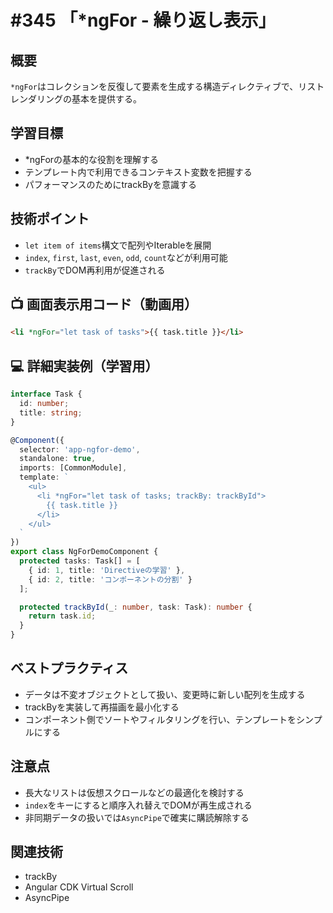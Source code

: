 # #345 「*ngFor - 繰り返し表示」

## 概要
`*ngFor`はコレクションを反復して要素を生成する構造ディレクティブで、リストレンダリングの基本を提供する。

## 学習目標
- *ngForの基本的な役割を理解する
- テンプレート内で利用できるコンテキスト変数を把握する
- パフォーマンスのためにtrackByを意識する

## 技術ポイント
- `let item of items`構文で配列やIterableを展開
- `index`, `first`, `last`, `even`, `odd`, `count`などが利用可能
- `trackBy`でDOM再利用が促進される

## 📺 画面表示用コード（動画用）
```html
<li *ngFor="let task of tasks">{{ task.title }}</li>
```

## 💻 詳細実装例（学習用）
```typescript
interface Task {
  id: number;
  title: string;
}

@Component({
  selector: 'app-ngfor-demo',
  standalone: true,
  imports: [CommonModule],
  template: `
    <ul>
      <li *ngFor="let task of tasks; trackBy: trackById">
        {{ task.title }}
      </li>
    </ul>
  `
})
export class NgForDemoComponent {
  protected tasks: Task[] = [
    { id: 1, title: 'Directiveの学習' },
    { id: 2, title: 'コンポーネントの分割' }
  ];

  protected trackById(_: number, task: Task): number {
    return task.id;
  }
}
```

## ベストプラクティス
- データは不変オブジェクトとして扱い、変更時に新しい配列を生成する
- trackByを実装して再描画を最小化する
- コンポーネント側でソートやフィルタリングを行い、テンプレートをシンプルにする

## 注意点
- 長大なリストは仮想スクロールなどの最適化を検討する
- `index`をキーにすると順序入れ替えでDOMが再生成される
- 非同期データの扱いでは`AsyncPipe`で確実に購読解除する

## 関連技術
- trackBy
- Angular CDK Virtual Scroll
- AsyncPipe
